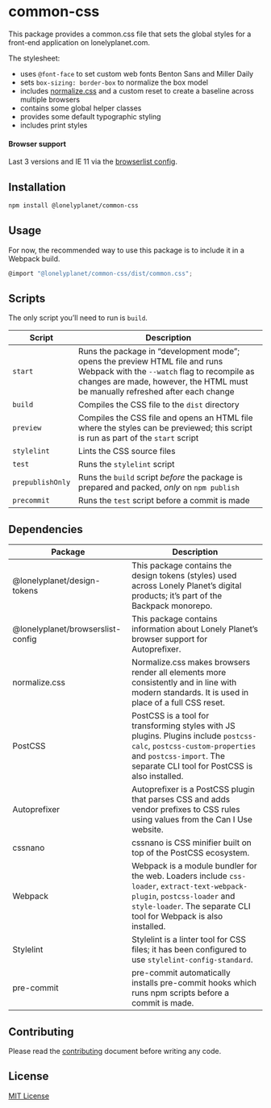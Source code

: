 # common-css

This package provides a common.css file that sets the global styles for a front-end application on lonelyplanet.com.

The stylesheet:
* uses `@font-face` to set custom web fonts Benton Sans and Miller Daily
* sets `box-sizing: border-box` to normalize the box model
* includes [normalize.css](normalize) and a custom reset to create a baseline across multiple browsers
* contains some global helper classes
* provides some default typographic styling
* includes print styles

#### Browser support

Last 3 versions and IE 11 via the [browserlist config][browserlist].

## Installation

```sh
npm install @lonelyplanet/common-css
```

## Usage

For now, the recommended way to use this package is to include it in a Webpack build.

```js
@import "@lonelyplanet/common-css/dist/common.css";
```

## Scripts

The only script you’ll need to run is `build`.

| Script | Description |
| ------ | ----------- |
| `start` | Runs the package in “development mode”; opens the preview HTML file and runs Webpack with the `--watch` flag to recompile as changes are made, however, the HTML must be manually refreshed after each change |
| `build` | Compiles the CSS file to the `dist` directory |
| `preview` | Compiles the CSS file and opens an HTML file where the styles can be previewed; this script is run as part of the `start` script |
| `stylelint` | Lints the CSS source files |
| `test` | Runs the `stylelint` script |
| `prepublishOnly` | Runs the `build` script _before_ the package is prepared and packed, _only_ on `npm publish` |
| `precommit` | Runs the `test` script before a commit is made |

## Dependencies

| Package | Description |
| ------- | ----------- |
| @lonelyplanet/design-tokens | This package contains the design tokens (styles) used across Lonely Planet’s digital products; it’s part of the Backpack monorepo. |
| @lonelyplanet/browserslist-config | This package contains information about Lonely Planet’s browser support for Autoprefixer. |
| normalize.css | Normalize.css makes browsers render all elements more consistently and in line with modern standards. It is used in place of a full CSS reset. |
| PostCSS | PostCSS is a tool for transforming styles with JS plugins. Plugins include `postcss-calc`, `postcss-custom-properties` and `postcss-import`. The separate CLI tool for PostCSS is also installed. |
| Autoprefixer | Autoprefixer is a PostCSS plugin that parses CSS and adds vendor prefixes to CSS rules using values from the Can I Use website. |
| cssnano | cssnano is CSS minifier built on top of the PostCSS ecosystem. |
| Webpack | Webpack is a module bundler for the web. Loaders include `css-loader`, `extract-text-webpack-plugin`, `postcss-loader` and `style-loader`. The separate CLI tool for Webpack is also installed. |
| Stylelint | Stylelint is a linter tool for CSS files; it has been configured to use `stylelint-config-standard`. |
| pre-commit | pre-commit automatically installs pre-commit hooks which runs npm scripts before a commit is made. |

## Contributing

Please read the [contributing][contrib] document before writing any code.

## License

[MIT License][license]

[normalize]: https://github.com/necolas/normalize.css
[browserlist]: https://github.com/lonelyplanet/browserslist-config/blob/master/index.js
[contrib]: https://github.com/lonelyplanet/backpack/blob/master/packages/common-css/CONTRIBUTING.md
[license]: https://github.com/lonelyplanet/backpack/blob/master/packages/common-css/LICENSE
